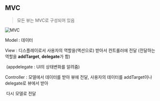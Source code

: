 ## MVC

> 모든 뷰는 MVC로 구성되어 있음

![MVC]()





 Model : 데이터

 View : 디스플레이로서 사용자의 역할을(액션으로) 받아서 컨트롤러에 전달 (전달하는 역할을 **addTarget**, **delegate**가 함)

​            (appdelegate : UI의 상태변화를 알려줌)

 Controller : 모델에서 데이터를 받아 뷰에 전달, 사용자의 데이터를 addTarget이나 delegate로 뷰에서 받아

​                      다시 모델로 전달 